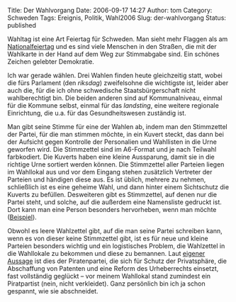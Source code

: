 Title: Der Wahlvorgang
Date: 2006-09-17 14:27
Author: tom
Category: Schweden
Tags: Ereignis, Politik, Wahl2006
Slug: der-wahlvorgang
Status: published

Wahltag ist eine Art Feiertag für Schweden. Man sieht mehr Flaggen als
am
[Nationalfeiertag](http://www.fiket.de/2006/06/06/schwedischer-nationalfeiertag/)
und es sind viele Menschen in den Straßen, die mit der Wahlkarte in der
Hand auf dem Weg zur Stimmabgabe sind. Ein schönes Zeichen gelebter
Demokratie.

Ich war gerade wählen. Drei Wahlen finden heute gleichzeitig statt,
wobei die fürs Parlament (den *riksdag*) zweifelsohne die wichtigste
ist, leider aber auch die, für die ich ohne schwedische
Staatsbürgerschaft nicht wahlberechtigt bin. Die beiden anderen sind auf
Kommunalniveau, einmal für die Kommune selbst, einmal für das
*landsting*, eine weitere regionale Einrichtung, die u.a. für das
Gesundheitswesen zuständig ist.

Man gibt seine Stimme für eine der Wahlen ab, indem man den Stimmzettel
der Partei, für die man stimmen möchte, in ein Kuvert steckt, das dann
bei der Aufsicht gegen Kontrolle der Personalien und Wahllisten in die
Urne geworfen wird. Die Stimmzettel sind im A6-Format und je nach
Teilwahl farbkodiert. Die Kuverts haben eine kleine Aussparung, damit
sie in die richtige Urne sortiert werden können. Die Stimmzettel aller
Parteien liegen im Wahllokal aus und vor dem Eingang stehen zusätzlich
Vertreter der Parteien und händigen diese aus. Es ist üblich, mehrere zu
nehmen, schließlich ist es eine geheime Wahl, und dann hinter einem
Sichtschutz die Kuverts zu befüllen. Desweiteren gibt es Stimmzettel,
auf denen nur die Partei steht, und solche, auf die außerdem eine
Namensliste gedruckt ist. Dort kann man eine Person besonders
hervorheben, wenn man möchte
([Beispiel](http://www.val.se/val/val2006/valsedlar/27R.html?parti=0524&submit=OK#kod-0524)).

Obwohl es leere Wahlzettel gibt, auf die man seine Partei schreiben
kann, wenn es von dieser keine Stimmzettel gibt, ist es für neue und
kleine Parteien besonders wichtig und ein logistisches Problem, die
Wahlzettel in die Wahllokale zu bekommen und diese zu bemannen. Laut
[eigener Aussage](http://www2.piratpartiet.se/) ist dies der
Piratenpartei, die sich für Schutz der Privatsphäre, die Abschaffung von
Patenten und eine Reform des Urheberrechts einsetzt, fast vollständig
geglückt – vor meinem Wahllokal stand zumindest ein Piratpartist (nein,
nicht verkleidet). Ganz persönlich bin ich ja schon gespannt, wie sie
abschneidet.

